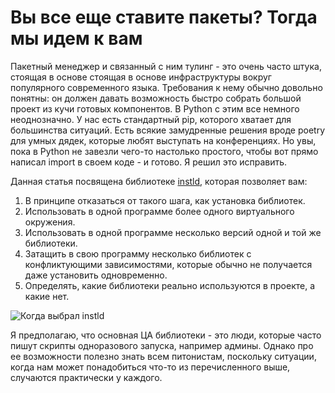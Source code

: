 # Вы все еще ставите пакеты? Тогда мы идем к вам


Пакетный менеджер и связанный с ним тулинг - это очень часто штука, стоящая в основе стоящая в основе инфраструктуры вокруг популярного современного языка. Требования к нему обычно довольно понятны: он должен давать возможность быстро собрать большой проект из кучи готовых компонентов. В Python с этим все немного неоднозначно. У нас есть стандартный pip, которого хватает для большинства ситуаций. Есть всякие замудренные решения вроде poetry для умных дядек, которые любят выступать на конференциях. Но увы, пока в Python не завезли чего-то настолько простого, чтобы вот прямо написал import в своем коде - и готово. Я решил это исправить.

Данная статья посвящена библиотеке [instld](https://github.com/pomponchik/instld), которая позволяет вам:

1. В принципе отказаться от такого шага, как установка библиотек.
2. Использовать в одной программе более одного виртуального окружения.
3. Использовать в одной программе несколько версий одной и той же библиотеки.
4. Затащить в свою программу несколько библиотек с конфликтующими зависимостями, которые обычно не получается даже установить одновременно.
5. Определять, какие библиотеки реально используются в проекте, а какие нет.

![Когда выбрал instld](https://disabilitylawfirms.org/files/2019/09/AdobeStock_279551710.jpg)

Я предполагаю, что основная ЦА библиотеки - это люди, которые часто пишут скрипты одноразового запуска, например админы. Однако про ее возможности полезно знать всем питонистам, поскольку ситуации, когда нам может понадобиться что-то из перечисленного выше, случаются практически у каждого.
